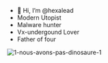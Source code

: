 - 👋 Hi, I’m @hexalead
- Modern Utopist
- Malware hunter
- Vx-undergound Lover 
- Father of four 


![1-nous-avons-pas-dinosaure-1](https://user-images.githubusercontent.com/112569890/191682465-64ab682e-dded-4bcf-ad99-963015d2c9b4.jpeg)
